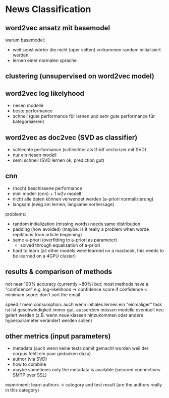 
# News Classification

## word2vec ansatz mit basemodel
warum basemodel:
  - weil sonst wörter die nicht (oper selten) vorkommen random initialisiert werden
  - lernen einer normalen sprache


## clustering (unsupervised on word2vec model)

## word2vec log likelyhood

- riesen modelle
- beste performance
- schnell (gute performance für lernen und sehr gute performance für kategorisieren)

## word2vec as doc2vec (SVD as classifier)

- schlechte performance (schlechter als tf-idf vectorizer mit SVD)
- nur ein riesen modell
- semi schnell (SVD lernen ok, prediction gut)

## cnn
- (noch) beschissene performance
- mini modell (cnn) + 1 w2v modell
- nicht alle daten können verwendet werden (a-priori normalisierung)
- langsam (ewig am lernen, langsame vorhersage)

problems:
- random initialization (missing words) needs same distribution
- padding (how avoided) (maybe: is it really a problem when worde repititions from article beginning)
- same a-priori (overfitting to a-priori as parameter)
    - solved through equalization of a-priori
- hard to learn (all other models were learned on a macbook, this needs to be learned on a 4GPU cluster)

## results & comparison of methods
not near 100% accuracy (currently ~80%)
but: most methods have a "confidence" e.g. log-likelihood
-> confidence score
if confidence < minimum score: don't sort the email

speed / mem consumption: auch wenn initiales lernen ein "einmaliger" task ist ist geschwindigkeit immer gut. ausserdem müssen modelle eventuell neu gelert werden (z.B. wenn neue klassen hinzukommen oder andere hyperparameter verändert werden sollen)

## other metrics (input parameters)
- metadata (auch wenn keine tests damit gemacht wurden weil der corpus fehlt ein paar gedanken dazu)
- author (via SVD)
- how to combine
- maybe sometimes only the metadata is available (secured connections SMTP over SSL)

experiment:
learn authors -> category and test result (are the authors really in this category)
